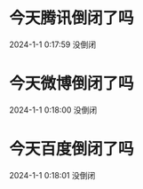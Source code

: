 # 今天腾讯倒闭了吗

2024-1-1 0:17:59 没倒闭

# 今天微博倒闭了吗

2024-1-1 0:18:00 没倒闭

# 今天百度倒闭了吗

2024-1-1 0:18:01 没倒闭

